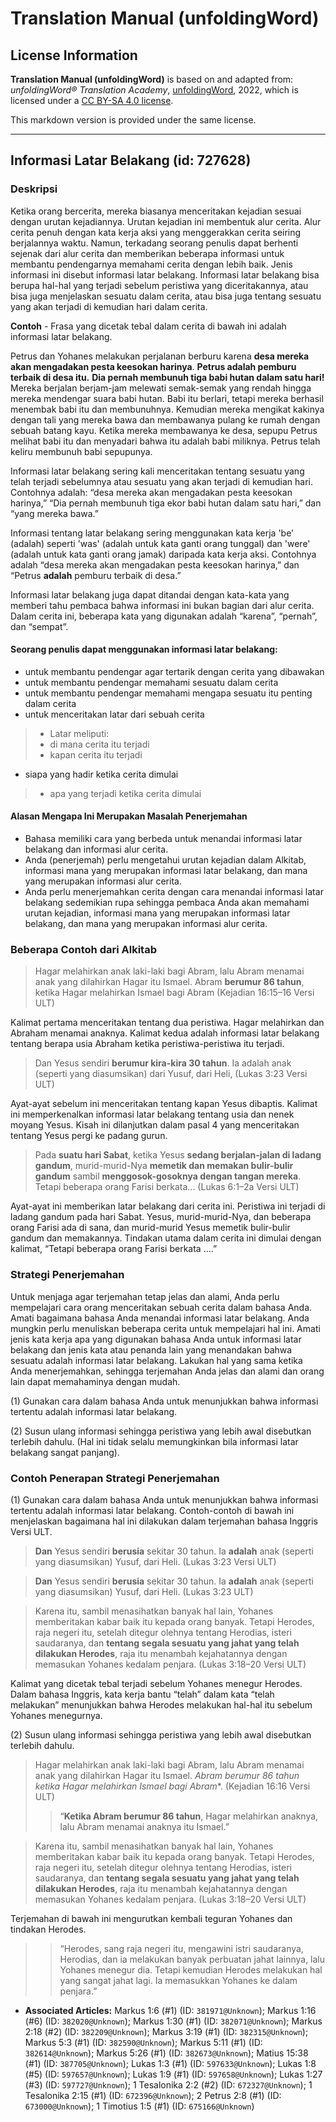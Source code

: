 # Translation Manual (unfoldingWord)

## License Information

**Translation Manual (unfoldingWord)** is based on and adapted from: _unfoldingWord® Translation Academy_, [unfoldingWord](https://unfoldingword.org/utw), 2022, which is licensed under a [CC BY-SA 4.0 license](https://creativecommons.org/licenses/by-sa/4.0/legalcode.en).

This markdown version is provided under the same license.



--------------------------------

## Informasi Latar Belakang (id: 727628)

### Deskripsi

Ketika orang bercerita, mereka biasanya menceritakan kejadian sesuai dengan urutan kejadiannya. Urutan kejadian ini membentuk alur cerita. Alur cerita penuh dengan kata kerja aksi yang menggerakkan cerita seiring berjalannya waktu. Namun, terkadang seorang penulis dapat berhenti sejenak dari alur cerita dan memberikan beberapa informasi untuk membantu pendengarnya memahami cerita dengan lebih baik. Jenis informasi ini disebut informasi latar belakang. Informasi latar belakang bisa berupa hal\-hal yang terjadi sebelum peristiwa yang diceritakannya, atau bisa juga menjelaskan sesuatu dalam cerita, atau bisa juga tentang sesuatu yang akan terjadi di kemudian hari dalam cerita.

**Contoh** \- Frasa yang dicetak tebal dalam cerita di bawah ini adalah informasi latar belakang.

Petrus dan Yohanes melakukan perjalanan berburu karena **desa mereka akan mengadakan pesta keesokan harinya**. **Petrus adalah pemburu terbaik di desa itu.** **Dia pernah membunuh tiga babi hutan dalam satu hari!** Mereka berjalan berjam\-jam melewati semak\-semak yang rendah hingga mereka mendengar suara babi hutan. Babi itu berlari, tetapi mereka berhasil menembak babi itu dan membunuhnya. Kemudian mereka mengikat kakinya dengan tali yang mereka bawa dan membawanya pulang ke rumah dengan sebuah batang kayu. Ketika mereka membawanya ke desa, sepupu Petrus melihat babi itu dan menyadari bahwa itu adalah babi miliknya. Petrus telah keliru membunuh babi sepupunya.

Informasi latar belakang sering kali menceritakan tentang sesuatu yang telah terjadi sebelumnya atau sesuatu yang akan terjadi di kemudian hari. Contohnya adalah: “desa mereka akan mengadakan pesta keesokan harinya,” “Dia pernah membunuh tiga ekor babi hutan dalam satu hari,” dan “yang mereka bawa.”

Informasi tentang latar belakang sering menggunakan kata kerja 'be' (adalah) seperti 'was' (adalah untuk kata ganti orang tunggal) dan 'were' (adalah untuk kata ganti orang jamak) daripada kata kerja aksi. Contohnya adalah “desa mereka akan mengadakan pesta keesokan harinya,” dan “Petrus **adalah** pemburu terbaik di desa.”

Informasi latar belakang juga dapat ditandai dengan kata\-kata yang memberi tahu pembaca bahwa informasi ini bukan bagian dari alur cerita. Dalam cerita ini, beberapa kata yang digunakan adalah “karena”, “pernah”, dan “sempat”.

#### Seorang penulis dapat menggunakan informasi latar belakang:

* untuk membantu pendengar agar tertarik dengan cerita yang dibawakan
* untuk membantu pendengar memahami sesuatu dalam cerita
* untuk membantu pendengar memahami mengapa sesuatu itu penting dalam cerita
* untuk menceritakan latar dari sebuah cerita

> * Latar meliputi:
> * di mana cerita itu terjadi
> * kapan cerita itu terjadi

* siapa yang hadir ketika cerita dimulai

> * apa yang terjadi ketika cerita dimulai

#### Alasan Mengapa Ini Merupakan Masalah Penerjemahan

* Bahasa memiliki cara yang berbeda untuk menandai informasi latar belakang dan informasi alur cerita.
* Anda (penerjemah) perlu mengetahui urutan kejadian dalam Alkitab, informasi mana yang merupakan informasi latar belakang, dan mana yang merupakan informasi alur cerita.
* Anda perlu menerjemahkan cerita dengan cara menandai informasi latar belakang sedemikian rupa sehingga pembaca Anda akan memahami urutan kejadian, informasi mana yang merupakan informasi latar belakang, dan mana yang merupakan informasi alur cerita.

### Beberapa Contoh dari Alkitab

> Hagar melahirkan anak laki\-laki bagi Abram, lalu Abram menamai anak yang dilahirkan Hagar itu Ismael. Abram **berumur 86 tahun**, ketika Hagar melahirkan Ismael bagi Abram (Kejadian 16:15–16 Versi ULT)

Kalimat pertama menceritakan tentang dua peristiwa. Hagar melahirkan dan Abraham menamai anaknya. Kalimat kedua adalah informasi latar belakang tentang berapa usia Abraham ketika peristiwa\-peristiwa itu terjadi.

> Dan Yesus sendiri **berumur kira\-kira 30 tahun**. Ia adalah anak (seperti yang diasumsikan) dari Yusuf, dari Heli, (Lukas 3:23 Versi ULT)

Ayat\-ayat sebelum ini menceritakan tentang kapan Yesus dibaptis. Kalimat ini memperkenalkan informasi latar belakang tentang usia dan nenek moyang Yesus. Kisah ini dilanjutkan dalam pasal 4 yang menceritakan tentang Yesus pergi ke padang gurun.

> Pada **suatu hari Sabat**, ketika Yesus **sedang berjalan\-jalan di ladang gandum**, murid\-murid\-Nya **memetik dan memakan bulir\-bulir gandum** sambil **menggosok\-gosoknya dengan tangan mereka**. Tetapi beberapa orang Farisi berkata... (Lukas 6:1–2a Versi ULT)

Ayat\-ayat ini memberikan latar belakang dari cerita ini. Peristiwa ini terjadi di ladang gandum pada hari Sabat. Yesus, murid\-murid\-Nya, dan beberapa orang Farisi ada di sana, dan murid\-murid Yesus memetik bulir\-bulir gandum dan memakannya. Tindakan utama dalam cerita ini dimulai dengan kalimat, “Tetapi beberapa orang Farisi berkata ....”

### Strategi Penerjemahan

Untuk menjaga agar terjemahan tetap jelas dan alami, Anda perlu mempelajari cara orang menceritakan sebuah cerita dalam bahasa Anda. Amati bagaimana bahasa Anda menandai informasi latar belakang. Anda mungkin perlu menuliskan beberapa cerita untuk mempelajari hal ini. Amati jenis kata kerja apa yang digunakan bahasa Anda untuk informasi latar belakang dan jenis kata atau penanda lain yang menandakan bahwa sesuatu adalah informasi latar belakang. Lakukan hal yang sama ketika Anda menerjemahkan, sehingga terjemahan Anda jelas dan alami dan orang lain dapat memahaminya dengan mudah.

(1\) Gunakan cara dalam bahasa Anda untuk menunjukkan bahwa informasi tertentu adalah informasi latar belakang.

(2\) Susun ulang informasi sehingga peristiwa yang lebih awal disebutkan terlebih dahulu. (Hal ini tidak selalu memungkinkan bila informasi latar belakang sangat panjang).

### Contoh Penerapan Strategi Penerjemahan

(1\) Gunakan cara dalam bahasa Anda untuk menunjukkan bahwa informasi tertentu adalah informasi latar belakang. Contoh\-contoh di bawah ini menjelaskan bagaimana hal ini dilakukan dalam terjemahan bahasa Inggris Versi ULT.

> **Dan** Yesus sendiri **berusia** sekitar 30 tahun. Ia **adalah** anak (seperti yang diasumsikan) Yusuf, dari Heli. (Lukas 3:23 Versi ULT)

> **Dan** Yesus sendiri **berusia** sekitar 30 tahun. Ia **adalah** anak (seperti yang diasumsikan) Yusuf, dari Heli. (Lukas 3:23 ULT)

> Karena itu, sambil menasihatkan banyak hal lain, Yohanes memberitakan kabar baik itu kepada orang banyak. Tetapi Herodes, raja negeri itu, setelah ditegur olehnya tentang Herodias, isteri saudaranya, dan **tentang segala sesuatu yang jahat yang telah dilakukan Herodes**, raja itu menambah kejahatannya dengan memasukan Yohanes kedalam penjara. (Lukas 3:18–20 Versi ULT)

Kalimat yang dicetak tebal terjadi sebelum Yohanes menegur Herodes. Dalam bahasa Inggris, kata kerja bantu “telah” dalam kata “telah melakukan” menunjukkan bahwa Herodes melakukan hal\-hal itu sebelum Yohanes menegurnya.

(2\) Susun ulang informasi sehingga peristiwa yang lebih awal disebutkan terlebih dahulu.

> Hagar melahirkan anak laki\-laki bagi Abram, lalu Abram menamai anak yang dilahirkan Hagar itu Ismael. *Abram berumur 86 tahun ketika Hagar melahirkan Ismael bagi Abram*\*. (Kejadian 16:16 Versi ULT)
> 
> 
> > “**Ketika Abram berumur 86 tahun**, Hagar melahirkan anaknya, lalu Abram menamai anaknya itu Ismael.”

> Karena itu, sambil menasihatkan banyak hal lain, Yohanes memberitakan kabar baik itu kepada orang banyak. Tetapi Herodes, raja negeri itu, setelah ditegur olehnya tentang Herodias, isteri saudaranya, dan **tentang segala sesuatu yang jahat yang telah dilakukan Herodes**, raja itu menambah kejahatannya dengan memasukan Yohanes kedalam penjara. (Lukas 3:18–20 Versi ULT)

Terjemahan di bawah ini mengurutkan kembali teguran Yohanes dan tindakan Herodes.

> > “Herodes, sang raja negeri itu, mengawini istri saudaranya, Herodias, dan ia melakukan banyak perbuatan jahat lainnya, lalu Yohanes menegur dia. Tetapi kemudian Herodes melakukan hal yang sangat jahat lagi. Ia memasukkan Yohanes ke dalam penjara.”

* **Associated Articles:** Markus 1:6 (#1) (ID: `381971@Unknown`); Markus 1:16 (#6) (ID: `382020@Unknown`); Markus 1:30 (#1) (ID: `382071@Unknown`); Markus 2:18 (#2) (ID: `382209@Unknown`); Markus 3:19 (#1) (ID: `382315@Unknown`); Markus 5:3 (#1) (ID: `382590@Unknown`); Markus 5:11 (#1) (ID: `382614@Unknown`); Markus 5:26 (#1) (ID: `382673@Unknown`); Matius 15:38 (#1) (ID: `387705@Unknown`); Lukas 1:3 (#1) (ID: `597633@Unknown`); Lukas 1:8 (#5) (ID: `597657@Unknown`); Lukas 1:9 (#1) (ID: `597658@Unknown`); Lukas 1:27 (#3) (ID: `597727@Unknown`); 1 Tesalonika 2:2 (#2) (ID: `672327@Unknown`); 1 Tesalonika 2:15 (#1) (ID: `672396@Unknown`); 2 Petrus 2:8 (#1) (ID: `673000@Unknown`); 1 Timotius 1:5 (#1) (ID: `675166@Unknown`)

